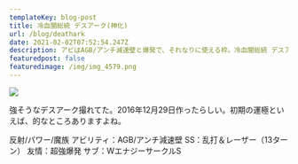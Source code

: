 ```yaml
---
templateKey: blog-post
title: 冷血闇総統 デスアーク(神化)
url: /blog/deathark
date: 2021-02-02T07:52:54.247Z
description: アビはAGB/アンチ減速壁と爆発で、それなりに使える枠。冷血闇総統 デスアークです〜
featuredpost: false
featuredimage: /img/img_4579.png
---
```



![](/img/img_4579.png)

強そうなデスアーク撮れてた。2016年12月29日作ったらしい。初期の運極といえば、的なところありますよね。

反射/パワー/魔族
アビリティ：AGB/アンチ減速壁
SS：乱打＆レーザー（13ターン）
友情：超強爆発
サブ：WエナジーサークルS